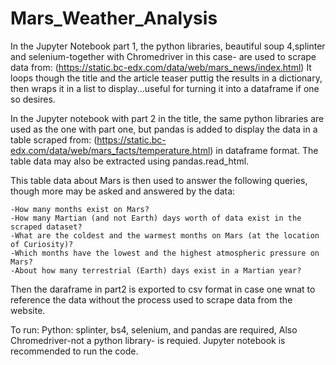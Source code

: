 # Mars_Weather_Analysis

In the Jupyter Notebook part 1, the python libraries, beautiful soup 4,splinter and selenium-together with Chromedriver in this case-  are used to scrape data from:
(https://static.bc-edx.com/data/web/mars_news/index.html) 
It loops though the title and the article teaser puttig the results in a dictionary, then wraps it in a list to display...useful for turning it into a dataframe if one so desires.

In the Jupyter notebook with part 2 in the title, the same python libraries are used as the one with part one, but pandas is added to display the data in a table scraped from:
(https://static.bc-edx.com/data/web/mars_facts/temperature.html) in dataframe format. The table data may also be extracted using pandas.read_html.

This table data about Mars is then used to answer the following queries, though more may be asked and answered by the data:

    -How many months exist on Mars?
    -How many Martian (and not Earth) days worth of data exist in the scraped dataset?
    -What are the coldest and the warmest months on Mars (at the location of Curiosity)? 
    -Which months have the lowest and the highest atmospheric pressure on Mars? 
    -About how many terrestrial (Earth) days exist in a Martian year? 
Then the daraframe in part2 is exported to csv format in case one wnat to reference the data without the process used to scrape data from the website.

To run: Python: splinter, bs4, selenium, and pandas are required, Also Chromedriver-not a python library- is requied. Jupyter notebook  is recommended to run the code.
